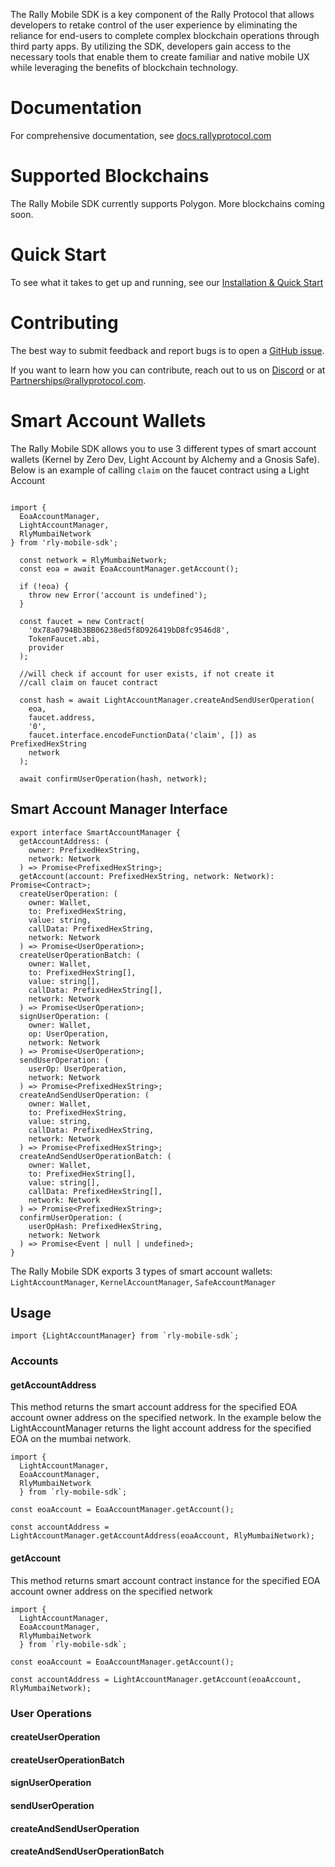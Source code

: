 The Rally Mobile SDK is a key component of the Rally Protocol that allows developers to retake control of the user experience by eliminating the reliance for end-users to complete complex blockchain operations through third party apps. By utilizing the SDK, developers gain access to the necessary tools that enable them to create familiar and native mobile UX while leveraging the benefits of blockchain technology.

# Documentation

For comprehensive documentation, see [docs.rallyprotocol.com](https://docs.rallyprotocol.com)

# Supported Blockchains

The Rally Mobile SDK currently supports Polygon. More blockchains coming soon.

# Quick Start

To see what it takes to get up and running, see our [Installation & Quick Start](https://app.gitbook.com/o/7BnqekYHGdQSsb1piJPa/s/tujiqdIcx5QimcR0MY1P/rally-mobile-sdk/installation-and-quick-start)

# Contributing

The best way to submit feedback and report bugs is to open a [GitHub issue](https://github.com/rally-dfs/rly-network-mobile-sdk/issues/new).

If you want to learn how you can contribute, reach out to us on [Discord](https://discord.gg/rlynetwork) or at [Partnerships@rallyprotocol.com](mailto:partnerships@rallyprotocol.com).

# Smart Account Wallets

The Rally Mobile SDK allows you to use 3 different types of smart account wallets (Kernel by Zero Dev, Light Account by Alchemy and a Gnosis Safe). Below is an example of calling `claim` on the faucet contract using a Light Account

```

import {
  EoaAccountManager,
  LightAccountManager,
  RlyMumbaiNetwork
} from 'rly-mobile-sdk';

  const network = RlyMumbaiNetwork;
  const eoa = await EoaAccountManager.getAccount();

  if (!eoa) {
    throw new Error('account is undefined');
  }

  const faucet = new Contract(
    '0x78a0794Bb3BB06238ed5f8D926419bD8fc9546d8',
    TokenFaucet.abi,
    provider
  );

  //will check if account for user exists, if not create it
  //call claim on faucet contract

  const hash = await LightAccountManager.createAndSendUserOperation(
    eoa,
    faucet.address,
    '0',
    faucet.interface.encodeFunctionData('claim', []) as PrefixedHexString
    network
  );

  await confirmUserOperation(hash, network);

```

## Smart Account Manager Interface

```
export interface SmartAccountManager {
  getAccountAddress: (
    owner: PrefixedHexString,
    network: Network
  ) => Promise<PrefixedHexString>;
  getAccount(account: PrefixedHexString, network: Network): Promise<Contract>;
  createUserOperation: (
    owner: Wallet,
    to: PrefixedHexString,
    value: string,
    callData: PrefixedHexString,
    network: Network
  ) => Promise<UserOperation>;
  createUserOperationBatch: (
    owner: Wallet,
    to: PrefixedHexString[],
    value: string[],
    callData: PrefixedHexString[],
    network: Network
  ) => Promise<UserOperation>;
  signUserOperation: (
    owner: Wallet,
    op: UserOperation,
    network: Network
  ) => Promise<UserOperation>;
  sendUserOperation: (
    userOp: UserOperation,
    network: Network
  ) => Promise<PrefixedHexString>;
  createAndSendUserOperation: (
    owner: Wallet,
    to: PrefixedHexString,
    value: string,
    callData: PrefixedHexString,
    network: Network
  ) => Promise<PrefixedHexString>;
  createAndSendUserOperationBatch: (
    owner: Wallet,
    to: PrefixedHexString[],
    value: string[],
    callData: PrefixedHexString[],
    network: Network
  ) => Promise<PrefixedHexString>;
  confirmUserOperation: (
    userOpHash: PrefixedHexString,
    network: Network
  ) => Promise<Event | null | undefined>;
}
```

The Rally Mobile SDK exports 3 types of smart account wallets: `LightAccountManager`, `KernelAccountManager`, `SafeAccountManager`

## Usage

```
import {LightAccountManager} from `rly-mobile-sdk`;
```

### Accounts

#### getAccountAddress

This method returns the smart account address for the specified EOA account owner address on the specified network. In the example below the LightAccountManager returns the light account address for the specified EOA on the mumbai network.

```
import {
  LightAccountManager,
  EoaAccountManager,
  RlyMumbaiNetwork
  } from `rly-mobile-sdk`;

const eoaAccount = EoaAccountManager.getAccount();

const accountAddress = LightAccountManager.getAccountAddress(eoaAccount, RlyMumbaiNetwork);

```

#### getAccount

This method returns smart account contract instance for the specified EOA account owner address on the specified network

```
import {
  LightAccountManager,
  EoaAccountManager,
  RlyMumbaiNetwork
  } from `rly-mobile-sdk`;

const eoaAccount = EoaAccountManager.getAccount();

const accountAddress = LightAccountManager.getAccount(eoaAccount, RlyMumbaiNetwork);
```

### User Operations

#### createUserOperation

#### createUserOperationBatch

#### signUserOperation

#### sendUserOperation

#### createAndSendUserOperation

#### createAndSendUserOperationBatch
